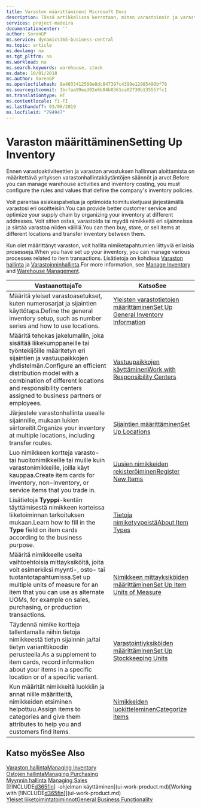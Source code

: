 ```yaml
---
title: Varaston määrittäminen| Microsoft Docs
description: Tässä artikkelissa kerrotaan, miten varastoinnin ja varaston prosessit määritetään. Kyse voi olla esimerkiksi siirtoreiteistä ja sijainneista, kuten fyysisistä varastoista.
services: project-madeira
documentationcenter: ''
author: SorenGP
ms.service: dynamics365-business-central
ms.topic: article
ms.devlang: na
ms.tgt_pltfrm: na
ms.workload: na
ms.search.keywords: warehouse, stock
ms.date: 10/01/2018
ms.author: SorenGP
ms.openlocfilehash: 8e4033412560e8dc847397c4399e12985490bf78
ms.sourcegitcommit: 1bcfaa99ea302e6b84b8361ca02730b135557fc1
ms.translationtype: HT
ms.contentlocale: fi-FI
ms.lasthandoff: 03/08/2019
ms.locfileid: "794947"
---
```

# <a name="setting-up-inventory"></a><span data-ttu-id="412ef-103">Varaston määrittäminen</span><span class="sxs-lookup"><span data-stu-id="412ef-103">Setting Up Inventory</span></span>
<span data-ttu-id="412ef-104">Ennen varastoaktiviteettien ja varaston arvostuksen hallinnan aloittamista on määritettävä yrityksen varastonhallintakäytäntöjen säännöt ja arvot.</span><span class="sxs-lookup"><span data-stu-id="412ef-104">Before you can manage warehouse activities and inventory costing, you must configure the rules and values that define the company's inventory policies.</span></span>

<span data-ttu-id="412ef-105">Voit parantaa asiakaspalvelua ja optimoida toimitusketjuasi järjestämällä varastosi eri osoitteisiin.</span><span class="sxs-lookup"><span data-stu-id="412ef-105">You can provide better customer service and optimize your supply chain by organizing your inventory at different addresses.</span></span> <span data-ttu-id="412ef-106">Voit sitten ostaa, varastoida tai myydä nimikkeitä eri sijainneissa ja siirtää varastoa niiden välillä.</span><span class="sxs-lookup"><span data-stu-id="412ef-106">You can then buy, store, or sell items at different locations and transfer inventory between them.</span></span>

<span data-ttu-id="412ef-107">Kun olet määrittänyt varaston, voit hallita nimiketapahtumien liittyviä erilaisia prosesseja.</span><span class="sxs-lookup"><span data-stu-id="412ef-107">When you have set up your inventory, you can manage various processes related to item transactions.</span></span> <span data-ttu-id="412ef-108">Lisätietoja on kohdissa [Varaston hallinta](inventory-manage-inventory.md) ja [Varastoinninhallinta](warehouse-manage-warehouse.md).</span><span class="sxs-lookup"><span data-stu-id="412ef-108">For more information, see [Manage Inventory](inventory-manage-inventory.md) and [Warehouse Management](warehouse-manage-warehouse.md).</span></span>

| <span data-ttu-id="412ef-109">Vastaanottaja</span><span class="sxs-lookup"><span data-stu-id="412ef-109">To</span></span> | <span data-ttu-id="412ef-110">Katso</span><span class="sxs-lookup"><span data-stu-id="412ef-110">See</span></span> |
| --- | --- |
| <span data-ttu-id="412ef-111">Määritä yleiset varastoasetukset, kuten numerosarjat ja sijaintien käyttötapa.</span><span class="sxs-lookup"><span data-stu-id="412ef-111">Define the general inventory setup, such as number series and how to use locations.</span></span> |[<span data-ttu-id="412ef-112">Yleisten varastotietojen määrittäminen</span><span class="sxs-lookup"><span data-stu-id="412ef-112">Set Up General Inventory Information</span></span>](inventory-how-setup-general.md) |
|<span data-ttu-id="412ef-113">Määritä tehokas jakelumallin, joka sisältää liikekumppaneille tai työntekijöille määritetyn eri sijaintien ja vastuupaikkojen yhdistelmän.</span><span class="sxs-lookup"><span data-stu-id="412ef-113">Configure an efficient distribution model with a combination of different locations and responsibility centers assigned to business partners or employees.</span></span>|[<span data-ttu-id="412ef-114">Vastuupaikkojen käyttäminen</span><span class="sxs-lookup"><span data-stu-id="412ef-114">Work with Responsibility Centers</span></span>](inventory-responsibility-centers.md)|
| <span data-ttu-id="412ef-115">Järjestele varastonhallinta usealle sijainnille, mukaan lukien siirtoreitit.</span><span class="sxs-lookup"><span data-stu-id="412ef-115">Organize your inventory at multiple locations, including transfer routes.</span></span> |[<span data-ttu-id="412ef-116">Sijaintien määrittäminen</span><span class="sxs-lookup"><span data-stu-id="412ef-116">Set Up Locations</span></span>](inventory-how-register-new-items.md) |
| <span data-ttu-id="412ef-117">Luo nimikkeen kortteja varasto- tai huoltonimikkeille tai muille kuin varastonimikkeille, joilla käyt kauppaa.</span><span class="sxs-lookup"><span data-stu-id="412ef-117">Create item cards for inventory, non-inventory, or service items that you trade in.</span></span> |[<span data-ttu-id="412ef-118">Uusien nimikkeiden rekisteröiminen</span><span class="sxs-lookup"><span data-stu-id="412ef-118">Register New Items</span></span>](inventory-how-register-new-items.md) |
|<span data-ttu-id="412ef-119">Lisätietoja **Tyyppi**-kentän täyttämisestä nimikkeen korteissa liiketoiminnan tarkoituksen mukaan.</span><span class="sxs-lookup"><span data-stu-id="412ef-119">Learn how to fill in the **Type** field on item cards according to the business purpose.</span></span>|[<span data-ttu-id="412ef-120">Tietoja nimiketyypeistä</span><span class="sxs-lookup"><span data-stu-id="412ef-120">About Item Types</span></span>](inventory-about-item-types.md)| 
|<span data-ttu-id="412ef-121">Määritä nimikkeelle useita vaihtoehtoisia mittayksiköitä, joita voit esimerkiksi myynti-, osto- tai tuotantotapahtumissa.</span><span class="sxs-lookup"><span data-stu-id="412ef-121">Set up multiple units of measure for an item that you can use as alternate UOMs, for example on sales, purchasing, or production transactions.</span></span>|[<span data-ttu-id="412ef-122">Nimikkeen mittayksiköiden määrittäminen</span><span class="sxs-lookup"><span data-stu-id="412ef-122">Set Up Item Units of Measure</span></span>](inventory-how-setup-units-of-measure.md)|
|<span data-ttu-id="412ef-123">Täydennä nimike kortteja tallentamalla niihin tietoja nimikkeestä tietyn sijainnin ja/tai tietyn varianttikoodin perusteella.</span><span class="sxs-lookup"><span data-stu-id="412ef-123">As a supplement to item cards, record information about your items in a specific location or of a specific variant.</span></span>|[<span data-ttu-id="412ef-124">Varastointiyksiköiden määrittäminen</span><span class="sxs-lookup"><span data-stu-id="412ef-124">Set Up Stockkeeping Units</span></span>](inventory-how-to-set-up-stockkeeping-units.md)|
| <span data-ttu-id="412ef-125">Kun määrität nimikkeitä luokkiin ja annat niille määritteitä, nimikkeiden etsiminen helpottuu.</span><span class="sxs-lookup"><span data-stu-id="412ef-125">Assign items to categories and give them attributes to help you and customers find items.</span></span> |[<span data-ttu-id="412ef-126">Nimikkeiden luokitteleminen</span><span class="sxs-lookup"><span data-stu-id="412ef-126">Categorize Items</span></span>](inventory-how-categorize-items.md) |

## <a name="see-also"></a><span data-ttu-id="412ef-127">Katso myös</span><span class="sxs-lookup"><span data-stu-id="412ef-127">See Also</span></span>
[<span data-ttu-id="412ef-128">Varaston hallinta</span><span class="sxs-lookup"><span data-stu-id="412ef-128">Managing Inventory</span></span>](inventory-manage-inventory.md)  
[<span data-ttu-id="412ef-129">Ostojen hallinta</span><span class="sxs-lookup"><span data-stu-id="412ef-129">Managing Purchasing</span></span>](purchasing-manage-purchasing.md)  
<span data-ttu-id="412ef-130">[Myynnin hallinta](sales-manage-sales.md)  </span><span class="sxs-lookup"><span data-stu-id="412ef-130">[Managing Sales](sales-manage-sales.md)  </span></span>  
<span data-ttu-id="412ef-131">[[!INCLUDE[d365fin](includes/d365fin_md.md)] -ohjelman käyttäminen](ui-work-product.md)</span><span class="sxs-lookup"><span data-stu-id="412ef-131">[Working with [!INCLUDE[d365fin](includes/d365fin_md.md)]](ui-work-product.md)</span></span>  
[<span data-ttu-id="412ef-132">Yleiset liiketoimintatoiminnot</span><span class="sxs-lookup"><span data-stu-id="412ef-132">General Business Functionality</span></span>](ui-across-business-areas.md)
